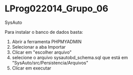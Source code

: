 LProg022014_Grupo_06
====================

SysAuto

Para instalar o banco de dados basta:

1) Abrir a ferramenta PHPMYADMIN
2) Selecionar a aba Importar
3) Clicar em "escolher arquivo"
4) selecione o arquivo sysautobd_schema.sql que está em "SysAuto/src/Persistencia/Arquivos"
5) Clicar em executar
